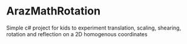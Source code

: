 # ArazMathRotation
Simple c# project for kids to experiment translation, scaling, shearing, rotation and reflection on a 2D homogenous coordinates
